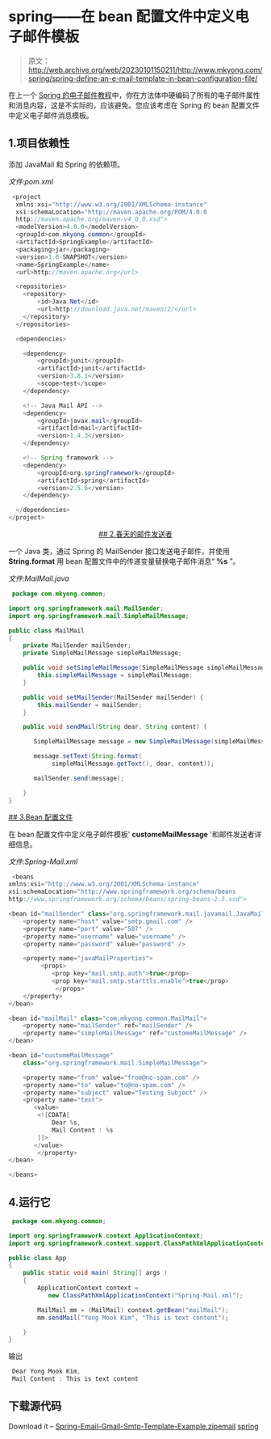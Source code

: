 # spring——在 bean 配置文件中定义电子邮件模板

> 原文：<http://web.archive.org/web/20230101150211/http://www.mkyong.com/spring/spring-define-an-e-mail-template-in-bean-configuration-file/>

在上一个 [Spring 的电子邮件教程](http://web.archive.org/web/20190210101654/http://www.mkyong.com/spring/spring-sending-e-mail-via-gmail-smtp-server-with-mailsender/)中，你在方法体中硬编码了所有的电子邮件属性和消息内容，这是不实际的，应该避免。您应该考虑在 Spring 的 bean 配置文件中定义电子邮件消息模板。

## 1.项目依赖性

添加 JavaMail 和 Spring 的依赖项。

*文件:pom.xml*

```java
 <project  
  xmlns:xsi="http://www.w3.org/2001/XMLSchema-instance"
  xsi:schemaLocation="http://maven.apache.org/POM/4.0.0 
  http://maven.apache.org/maven-v4_0_0.xsd">
  <modelVersion>4.0.0</modelVersion>
  <groupId>com.mkyong.common</groupId>
  <artifactId>SpringExample</artifactId>
  <packaging>jar</packaging>
  <version>1.0-SNAPSHOT</version>
  <name>SpringExample</name>
  <url>http://maven.apache.org</url>

  <repositories>
  	<repository>
  		<id>Java.Net</id>
  		<url>http://download.java.net/maven/2/</url>
  	</repository>
  </repositories>

  <dependencies>

    <dependency>
        <groupId>junit</groupId>
        <artifactId>junit</artifactId>
        <version>3.8.1</version>
        <scope>test</scope>
    </dependency>

    <!-- Java Mail API -->
    <dependency>
	    <groupId>javax.mail</groupId>
	    <artifactId>mail</artifactId>
	    <version>1.4.3</version>
    </dependency>

    <!-- Spring framework -->
    <dependency>
     	<groupId>org.springframework</groupId>
	    <artifactId>spring</artifactId>
	    <version>2.5.6</version>
    </dependency>

  </dependencies>
</project> 
```

 <ins class="adsbygoogle" style="display:block; text-align:center;" data-ad-format="fluid" data-ad-layout="in-article" data-ad-client="ca-pub-2836379775501347" data-ad-slot="6894224149">## 2.春天的邮件发送者

一个 Java 类，通过 Spring 的 MailSender 接口发送电子邮件，并使用 **String.format** 用 bean 配置文件中的传递变量替换电子邮件消息“ **%s** ”。

*文件:MailMail.java*

```java
 package com.mkyong.common;

import org.springframework.mail.MailSender;
import org.springframework.mail.SimpleMailMessage;

public class MailMail
{
	private MailSender mailSender;
	private SimpleMailMessage simpleMailMessage;

	public void setSimpleMailMessage(SimpleMailMessage simpleMailMessage) {
		this.simpleMailMessage = simpleMailMessage;
	}

	public void setMailSender(MailSender mailSender) {
		this.mailSender = mailSender;
	}

	public void sendMail(String dear, String content) {

	   SimpleMailMessage message = new SimpleMailMessage(simpleMailMessage);

	   message.setText(String.format(
			simpleMailMessage.getText(), dear, content));

	   mailSender.send(message);

	}	
} 
```

 <ins class="adsbygoogle" style="display:block" data-ad-client="ca-pub-2836379775501347" data-ad-slot="8821506761" data-ad-format="auto" data-ad-region="mkyongregion">## 3.Bean 配置文件

在 bean 配置文件中定义电子邮件模板' **customeMailMessage** '和邮件发送者详细信息。

*文件:Spring-Mail.xml*

```java
 <beans 
xmlns:xsi="http://www.w3.org/2001/XMLSchema-instance"
xsi:schemaLocation="http://www.springframework.org/schema/beans
http://www.springframework.org/schema/beans/spring-beans-2.5.xsd">

<bean id="mailSender" class="org.springframework.mail.javamail.JavaMailSenderImpl">
	<property name="host" value="smtp.gmail.com" />
	<property name="port" value="587" />
	<property name="username" value="username" />
	<property name="password" value="password" />

	<property name="javaMailProperties">
	     <props>
           	<prop key="mail.smtp.auth">true</prop>
           	<prop key="mail.smtp.starttls.enable">true</prop>
       	     </props>
	</property>
</bean>

<bean id="mailMail" class="com.mkyong.common.MailMail">
	<property name="mailSender" ref="mailSender" />
	<property name="simpleMailMessage" ref="customeMailMessage" />
</bean>

<bean id="customeMailMessage"
	class="org.springframework.mail.SimpleMailMessage">

	<property name="from" value="from@no-spam.com" />
	<property name="to" value="to@no-spam.com" />
	<property name="subject" value="Testing Subject" />
	<property name="text">
	   <value>
		<![CDATA[
			Dear %s,
			Mail Content : %s
		]]>
	   </value>
        </property>
</bean>

</beans> 
```

## 4.运行它

```java
 package com.mkyong.common;

import org.springframework.context.ApplicationContext;
import org.springframework.context.support.ClassPathXmlApplicationContext;

public class App 
{
    public static void main( String[] args )
    {
    	ApplicationContext context = 
           new ClassPathXmlApplicationContext("Spring-Mail.xml");

    	MailMail mm = (MailMail) context.getBean("mailMail");
        mm.sendMail("Yong Mook Kim", "This is text content");

    }
} 
```

输出

```java
 Dear Yong Mook Kim,
 Mail Content : This is text content 
```

## 下载源代码

Download it – [Spring-Email-Gmail-Smtp-Template-Example.zip](http://web.archive.org/web/20190210101654/http://www.mkyong.com/wp-content/uploads/2010/03/Spring-Email-Gmail-Smtp-Template-Example.zip)[email](http://web.archive.org/web/20190210101654/http://www.mkyong.com/tag/email/) [spring](http://web.archive.org/web/20190210101654/http://www.mkyong.com/tag/spring/)







